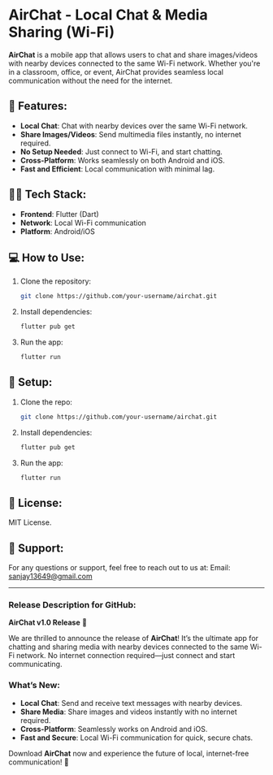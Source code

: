 # **AirChat - Local Chat & Media Sharing (Wi-Fi)**

**AirChat** is a mobile app that allows users to chat and share images/videos with nearby devices connected to the same Wi-Fi network. Whether you're in a classroom, office, or event, AirChat provides seamless local communication without the need for the internet.

## 🚀 Features:
- **Local Chat**: Chat with nearby devices over the same Wi-Fi network.
- **Share Images/Videos**: Send multimedia files instantly, no internet required.
- **No Setup Needed**: Just connect to Wi-Fi, and start chatting.
- **Cross-Platform**: Works seamlessly on both Android and iOS.
- **Fast and Efficient**: Local communication with minimal lag.

## 🧑‍💻 Tech Stack:
- **Frontend**: Flutter (Dart)
- **Network**: Local Wi-Fi communication
- **Platform**: Android/iOS

## 💻 How to Use:
1. Clone the repository:
   ```bash
   git clone https://github.com/your-username/airchat.git
   ```
2. Install dependencies:
   ```bash
   flutter pub get
   ```
3. Run the app:
   ```bash
   flutter run
   ```

## 🔧 Setup:
1. Clone the repo:
   ```bash
   git clone https://github.com/your-username/airchat.git
   ```
2. Install dependencies:
   ```bash
   flutter pub get
   ```
3. Run the app:
   ```bash
   flutter run
   ```

## 📝 License:
MIT License.

## 📩 Support:
For any questions or support, feel free to reach out to us at:
Email: sanjay13649@gmail.com

---

### **Release Description for GitHub:**

**AirChat v1.0 Release** 🎉

We are thrilled to announce the release of **AirChat**! It’s the ultimate app for chatting and sharing media with nearby devices connected to the same Wi-Fi network. No internet connection required—just connect and start communicating.

### What’s New:
- **Local Chat**: Send and receive text messages with nearby devices.
- **Share Media**: Share images and videos instantly with no internet required.
- **Cross-Platform**: Seamlessly works on Android and iOS.
- **Fast and Secure**: Local Wi-Fi communication for quick, secure chats.

Download **AirChat** now and experience the future of local, internet-free communication! 🚀

